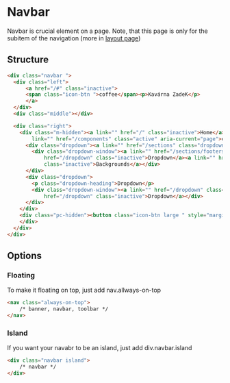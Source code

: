 # Navbar
Navbar is crucial element on a page. Note, that this page is only for the subitem of the navigation (more in [layout page](principles/layout))
## Structure
``` html
<div class="navbar ">
  <div class="left">
	  <a href="/#" class="inactive">
	  <span class="icon-btn ">coffee</span><p>Kavárna ZadeK</p>
	  </a>
  </div>
  <div class="middle"></div>

  <div class="right">
    <div class="m-hidden"><a link="" href="/" class="inactive">Home</a><a link="" href="/abc" class="inactive">abc</a><a
        link="" href="/components" class="active" aria-current="page">componentss</a>
      <div class="dropdown"><a link="" href="/sections" class="dropdown-heading">Sections</a>
        <div class="dropdown-window"><a link="" href="/sections/footers" class="inactive">Footers</a><a link=""
            href="/dropdown" class="inactive">Dropdown</a><a link="" href="/sections/backgrounds"
            class="inactive">Backgrounds</a></div>
      </div>
      <div class="dropdown">
        <p class="dropdown-heading">Dropdown</p>
        <div class="dropdown-window"><a link="" href="/dropdown" class="inactive">Dropdown</a><a link=""
            href="/dropdown" class="inactive">Dropdown</a></div>
      </div>
    </div>
    <div class="pc-hidden"><button class="icon-btn large " style="margin-right:-15px" id="menu-opener">menu</button>
    </div>
  </div>
</div>

```
## Options
### Floating
To make it floating on top, just add nav.allways-on-top
``` html
<nav class="always-on-top">
	/* banner, navbar, toolbar */
</nav>
```

### Island
If you want your navabr to be an island, just add div.navbar.island
``` html
<div class="navbar island">
	/* navbar */
</div>
```

